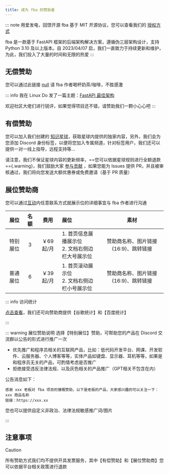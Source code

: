 ```yaml
---
title: 成为 fba 的赞助者
---
```


::: note 用爱发电，回馈开源
fba 基于 MIT 开源协议，您可以查看我们的 [授权方式](/guide/summary/why.md#承诺)

fba 是一款基于 FastAPI 框架的后端架构解决方案，遵循伪三层架构设计，支持 Python 3.10 及以上版本。自 2023/04/07
启，我们一直致力于持续更新和维护，为此，我们投入了大量的时间和无限的热爱
:::

## 无偿赞助

您可以通过此链接 [null](https://wu-clan.github.io/sponsor/) 请 fba 作者喝杯奶茶/咖啡，不胜感激

::: info
我在 Linux Do 发了一篇主题：[FastAPI 最佳架构](https://linux.do/t/topic/470425?u=wu-clan)

欢迎社区大佬们进行锐评，如果觉得项目还不错，请赞助我们一颗小心心吧 <Icon name="twemoji:sparkling-heart" />
:::

## 有偿赞助

您可以加入我们创建的 [知识星球](https://t.zsxq.com/PDk8b)，获取星球内提供的独家内容，另外，我们会为您添加 Discord
身份标签，以便将您加入专属频道，针对标签用户，我们还可以提供一对一线上指导，远程支持等...

请注意，我们不保证星球内容的更新频率，==您可以依据星球规则进行全额退款=={.warning}，我们鼓励大家 [参与贡献](https://github.com/fastapi-practices/fastapi_best_architecture/tree/master/backend#readme)
，如果您能为 Issues 提供 PR，并且被审核通过，我们将向您发送大额优惠券或免费邀请（基于 PR 质量）

## 展位赞助商

您可以通过[互动](https://wu-clan.github.io/homepage/)内任意联系方式就展示位的详细事宜与 fba 作者进行沟通

|  展位  | 名额 |   费用   | 展位                                 |          素材           |
|:----:|:--:|:------:|:-----------------------------------|:---------------------:|
| 特别展位 | 3  | ￥69起/月 | 1. 首页信息展播展示位 <br /> 2. 文档右侧边栏大号展示位 | 赞助商名称、图片链接(16:9)、跳转链接 |
| 普通展位 | 6  | ￥39起/月 | 1. 首页滚动展示位 <br /> 2. 文档右侧边栏小号展示位   | 赞助商名称、图片链接(16:9)、跳转链接 |

::: info 访问统计

[点击查看](https://eu.umami.is/share/Qr55K5Uczo4dKwdQ/fastapi-practices.github.io)，我们还可向赞助商提供【谷歌统计】和【百度统计】

:::

::: warning 展位赞助说明
选择【特别展位】赞助，可帮助您的产品在 Discord 交流群以公告的形式进行推广一次

- 优先推广和程序员相关的互联网产品，比如：低代码开发平台、网课、开发软件、云服务器、个人博客等等，实体产品如键盘、显示器、耳机等等，如果是和程序员无关的产品，可酌情考虑是否推广
- 拒绝接受违反法律法规、以及灰色相关的产品推广（GPT相关不包含在内）

公告消息如下：

```text
感谢 xxx 老板对 fba 项目的慷慨赞助，以下是老板的产品，大家感兴趣的可以关注一下：
xxx 商品名称
链接：https://xxx.xx
```

您也可以提供自定义非政治、法律法规敏感推广词/图片

:::

## 注意事项

> [!CAUTION]
> 所有赞助方式我们均不提供开具发票服务，其中【有偿赞助】和【展位赞助商】您可以依据平台相关政策进行退款
